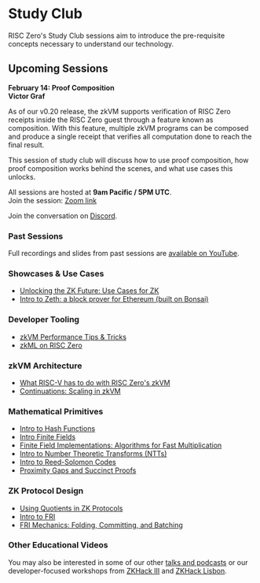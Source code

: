 # Study Club

RISC Zero's Study Club sessions aim to introduce the pre-requisite concepts necessary to understand our technology.

## Upcoming Sessions

**February 14: Proof Composition** <br/>
**Victor Graf** <br/>

As of our v0.20 release, the zkVM supports verification of RISC Zero receipts inside the RISC Zero guest through a feature known as composition.
With this feature, multiple zkVM programs can be composed and produce a single receipt that verifies all computation done to reach the final result.

This session of study club will discuss how to use proof composition, how proof composition works behind the scenes, and what use cases this unlocks.

All sessions are hosted at **9am Pacific / 5PM UTC**. <br/>
Join the session: [Zoom link] <br/>

Join the conversation on [Discord](https://discord.gg/risczero).

### Past Sessions

Full recordings and slides from past sessions are [available on YouTube](https://www.youtube.com/playlist?list=PLcPzhUaCxlCjdhONxEYZ1dgKjZh3ZvPtl).

### Showcases & Use Cases

- [Unlocking the ZK Future: Use Cases for ZK](https://www.youtube.com/watch?v=J4YHSdG0KnA\&list=PLcPzhUaCxlCjdhONxEYZ1dgKjZh3ZvPtl\&index=1)
- [Intro to Zeth: a block prover for Ethereum (built on Bonsai)](https://www.youtube.com/watch?v=4pBmf839eOA\&list=PLcPzhUaCxlCjdhONxEYZ1dgKjZh3ZvPtl\&index=2)

### Developer Tooling

- [zkVM Performance Tips & Tricks](https://www.youtube.com/watch?v=MckieUBpakw\&list=PLcPzhUaCxlCjdhONxEYZ1dgKjZh3ZvPtl\&index=1)
- [zkML on RISC Zero](https://www.youtube.com/watch?v=yslyWRiCFCE\&list=PLcPzhUaCxlCjdhONxEYZ1dgKjZh3ZvPtl\&index=1)

### zkVM Architecture

- [What RISC-V has to do with RISC Zero's zkVM](https://www.youtube.com/watch?v=11DIflEwx50\&list=PLcPzhUaCxlCjdhONxEYZ1dgKjZh3ZvPtl\&index=5)
- [Continuations: Scaling in zkVM](https://www.youtube.com/watch?v=h1qWnf-M5lo\&list=PLcPzhUaCxlCjdhONxEYZ1dgKjZh3ZvPtl\&index=9)

### Mathematical Primitives

- [Intro to Hash Functions](https://www.youtube.com/watch?v=_MIxjDs70W8\&list=PLcPzhUaCxlCjdhONxEYZ1dgKjZh3ZvPtl\&index=1)
- [Intro Finite Fields](https://www.youtube.com/watch?v=g-GDvnJsZgg\&list=PLcPzhUaCxlCiddOGuYdDbFlZhH8nwtR8D)
- [Finite Field Implementations: Algorithms for Fast Multiplication](https://www.youtube.com/watch?v=hUl8ZB6hpUM\&list=PLcPzhUaCxlCjdhONxEYZ1dgKjZh3ZvPtl\&index=6)
- [Intro to Number Theoretic Transforms (NTTs)](https://www.youtube.com/watch?v=IFsxQUbI6x0\&list=PLcPzhUaCxlChIKDDR_WghPQ1HeK01YHpa)
- [Intro to Reed-Solomon Codes](https://www.youtube.com/watch?v=NHAuw2mkg0o\&list=PLcPzhUaCxlCgPFYnnhDbsE-7H3scbtjye)
- [Proximity Gaps and Succinct Proofs](https://www.youtube.com/watch?v=8AMiZdWA1eM\&list=PLcPzhUaCxlCjdhONxEYZ1dgKjZh3ZvPtl\&index=10)

### ZK Protocol Design

- [Using Quotients in ZK Protocols](https://www.youtube.com/watch?v=LgQQHd9SzMs\&list=PLcPzhUaCxlCjdhONxEYZ1dgKjZh3ZvPtl\&index=8\&t=4s)
- [Intro to FRI](https://www.youtube.com/watch?v=YiYN6UgE8sQ\&list=PLcPzhUaCxlCi6rRRiIlkzJ_YELUlKO4Mz)
- [FRI Mechanics: Folding, Committing, and Batching](https://www.youtube.com/watch?v=wqRuoyH3Mqk\&list=PLcPzhUaCxlCjdhONxEYZ1dgKjZh3ZvPtl\&index=8)

### Other Educational Videos

You may also be interested in some of our other [talks and podcasts](https://www.youtube.com/watch?v=MYYb5TXdm4c\&list=PLcPzhUaCxlCgCvzkkaBWzVuHdBRsTNxj1) or our developer-focused workshops from [ZKHack III](https://www.youtube.com/watch?v=ZFVjooWdXVE\&list=PLcPzhUaCxlCgig7ofeARMPwQ8vbuD6hC5) and [ZKHack Lisbon](https://www.youtube.com/watch?v=saVD9qo3aJ0).

[Zoom Link]: https://zoom.us/j/95830917265
